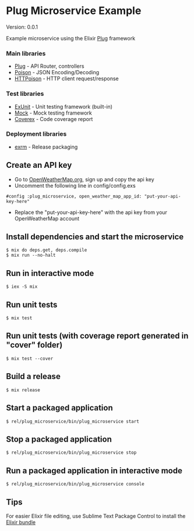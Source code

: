 Plug Microservice Example
==========================

Version: 0.0.1

Example microservice using the Elixir [Plug](https://github.com/elixir-lang/plug) framework

### Main libraries
* [Plug](https://github.com/elixir-lang/plug) - API Router, controllers
* [Poison](https://github.com/devinus/poison) - JSON Encoding/Decoding
* [HTTPoison](https://github.com/edgurgel/httpoison) - HTTP client request/response

### Test libraries
* [ExUnit](http://elixir-lang.org/docs/v1.1/ex_unit/ExUnit.html) - Unit testing framework (built-in)
* [Mock](https://github.com/jjh42/mock) - Mock testing framework
* [Coverex](https://github.com/alfert/coverex) - Code coverage report

### Deployment libraries
* [exrm](https://github.com/bitwalker/exrm) - Release packaging

## Create an API key

* Go to [OpenWeatherMap.org](http://openweathermap.org/api), sign up and copy the api key
* Uncomment the following line in config/config.exs

```
#config :plug_microservice, open_weather_map_app_id: "put-your-api-key-here"
```

* Replace the "put-your-api-key-here" with the api key from your OpenWeatherMap account

## Install dependencies and start the microservice

```
$ mix do deps.get, deps.compile
$ mix run --no-halt
```

## Run in interactive mode
```
$ iex -S mix
```

## Run unit tests
```
$ mix test
```

## Run unit tests (with coverage report generated in "cover" folder)
```
$ mix test --cover
```

## Build a release

```
$ mix release
```

## Start a packaged application

```
$ rel/plug_microservice/bin/plug_microservice start
```

## Stop a packaged application

```
$ rel/plug_microservice/bin/plug_microservice stop
```

## Run a packaged application in interactive mode

```
$ rel/plug_microservice/bin/plug_microservice console
```

## Tips

For easier Elixir file editing, use Sublime Text Package Control to install the [Elixir bundle](https://github.com/elixir-lang/elixir-tmbundle)
